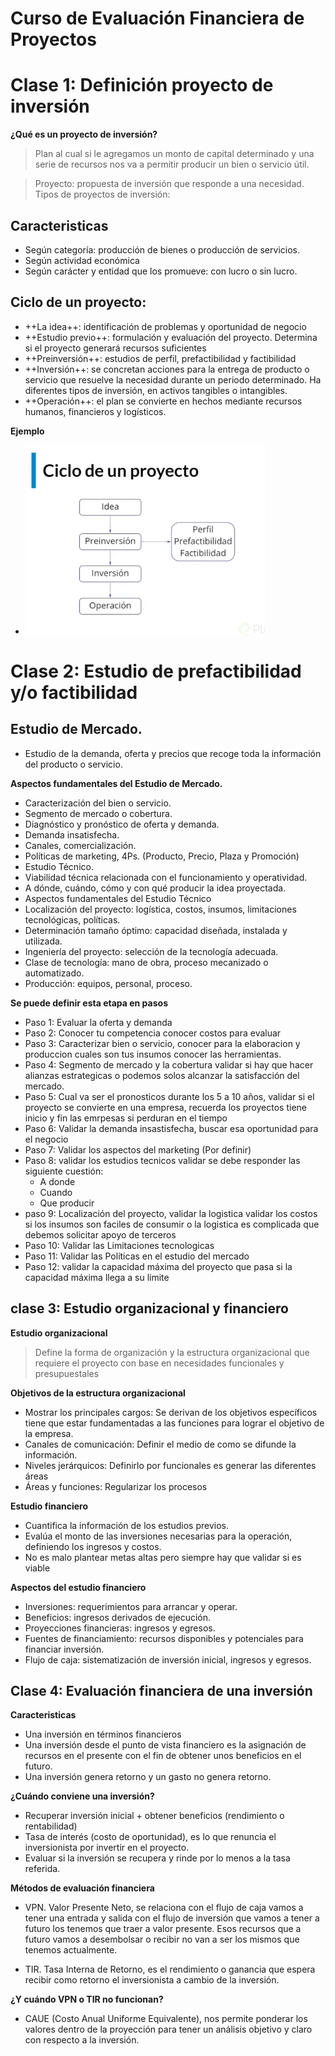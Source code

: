 # Curso de Evaluación Financiera de Proyectos

# Clase 1: Definición proyecto de inversión

**¿Qué es un proyecto de inversión?** 
> Plan al cual si le agregamos un monto de capital determinado y una serie de recursos nos va a permitir producir un bien o servicio útil. 

>Proyecto: propuesta de inversión que responde a una necesidad. Tipos de proyectos de inversión:

## Caracteristicas
- Según categoría: producción de bienes o producción de servicios.
- Según actividad económica
- Según carácter y entidad que los promueve: con lucro o sin lucro. 

## Ciclo de un proyecto:
- ++La idea++: identificación de problemas y oportunidad de negocio
- ++Estudio previo++: formulación y evaluación del proyecto. Determina si el proyecto generará recursos suficientes
- ++Preinversión++: estudios de perfil, prefactibilidad y factibilidad
- ++Inversión++: se concretan acciones para la entrega de producto o servicio que resuelve la necesidad durante un periodo determinado. Ha diferentes tipos de inversión, en activos tangibles o intangibles.
- ++Operación++: el plan se convierte en hechos mediante recursos humanos, financieros y logísticos.

**Ejemplo**
- ![Ejemplo](../38_CursoEvaluacionFinancieraProyectos/info/Screenshot_1.png)

# Clase 2: Estudio de prefactibilidad y/o factibilidad

## Estudio de Mercado.
- Estudio de la demanda, oferta y precios que recoge toda la información del producto o servicio.

**Aspectos fundamentales del Estudio de Mercado.**
- Caracterización del bien o servicio.
- Segmento de mercado o cobertura.
- Diagnóstico y pronóstico de oferta y demanda.
- Demanda insatisfecha.
- Canales, comercialización.
- Políticas de marketing, 4Ps. (Producto, Precio, Plaza y Promoción)
- Estudio Técnico.
- Viabilidad técnica relacionada con el funcionamiento y operatividad.
- A dónde, cuándo, cómo y con qué producir la idea proyectada.
- Aspectos fundamentales del Estudio Técnico
- Localización del proyecto: logística, costos, insumos, limitaciones tecnológicas, políticas.
- Determinación tamaño óptimo: capacidad diseñada, instalada y utilizada.
- Ingeniería del proyecto: selección de la tecnología adecuada.
- Clase de tecnología: mano de obra, proceso mecanizado o automatizado.
- Producción: equipos, personal, proceso.


**Se puede definir esta etapa en pasos**
- Paso 1: Evaluar la oferta y demanda
- Paso 2: Conocer tu competencia conocer costos para evaluar 
- Paso 3: Caracterizar bien o servicio, conocer para la elaboracion y produccion cuales son tus insumos conocer las herramientas. 
- Paso 4: Segmento de mercado y la cobertura validar si hay que hacer alianzas estrategicas o podemos solos alcanzar la satisfacción del mercado.
- Paso 5: Cual va ser el pronosticos durante los 5 a 10 años, validar si el proyecto se convierte en una empresa, recuerda los proyectos tiene inicio y fin las emrpesas si perduran en el tiempo  
- Paso 6: Validar la demanda insastisfecha, buscar esa oportunidad para el negocio 
- Paso 7: Validar los aspectos del marketing (Por definir)
- Paso 8: validar los estudios tecnicos validar se debe responder las siguiente cuestión: 
    - A donde 
    - Cuando 
    - Que producir 
- paso 9: Localización del proyecto, validar la logistica validar los costos si los insumos son faciles de consumir o la logistica es complicada que debemos solicitar apoyo de terceros 
- Paso 10: Validar las Limitaciones tecnologicas 
- Paso 11: Validar las Políticas en el estudio del mercado 
- Paso 12: validar la capacidad máxima del proyecto que pasa si la capacidad máxima llega a su limite 

## clase 3: Estudio organizacional y financiero

**Estudio organizacional**

> Define la forma de organización y la estructura organizacional que requiere el proyecto con base en necesidades funcionales y presupuestales

**Objetivos de la estructura organizacional**

- Mostrar los principales cargos: Se derivan de los objetivos específicos tiene que estar fundamentadas a las funciones para lograr el objetivo de la empresa. 
- Canales de comunicación: Definir el medio de como se difunde la información. 
- Niveles jerárquicos: Definirlo por funcionales es generar las diferentes áreas
- Áreas y funciones: Regularizar los procesos 

**Estudio financiero**

- Cuantifica la información de los estudios previos.
- Evalúa el monto de las inversiones necesarias para la operación, definiendo los ingresos y costos.
- No es malo plantear metas altas pero siempre hay que validar si es viable 

**Aspectos del estudio financiero**

- Inversiones: requerimientos para arrancar y operar.
- Beneficios: ingresos derivados de ejecución.
- Proyecciones financieras: ingresos y egresos.
- Fuentes de financiamiento: recursos disponibles y potenciales para financiar inversión.
- Flujo de caja: sistematización de inversión inicial, ingresos y egresos.

## Clase 4: Evaluación financiera de una inversión

**Caracteristicas**
- Una inversión en términos financieros
- Una inversión desde el punto de vista financiero es la asignación de recursos en el presente con el fin de obtener unos beneficios en el futuro.
- Una inversión genera retorno y un gasto no genera retorno.

**¿Cuándo conviene una inversión?**
- Recuperar inversión inicial + obtener beneficios (rendimiento o rentabilidad)
- Tasa de interés (costo de oportunidad), es lo que renuncia el inversionista por invertir en el proyecto.
- Evaluar si la inversión se recupera y rinde por lo menos a la tasa referida.

**Métodos de evaluación financiera**
- VPN. Valor Presente Neto, se relaciona con el flujo de caja vamos a tener una entrada y salida con el flujo de inversión que vamos a tener a futuro los tenemos que traer a valor presente. Esos recursos que a futuro vamos a desembolsar o recibir no van a ser los mismos que tenemos actualmente.

- TIR. Tasa Interna de Retorno, es el rendimiento o ganancia que espera recibir como retorno el inversionista a cambio de la inversión.

**¿Y cuándo VPN o TIR no funcionan?**
- CAUE (Costo Anual Uniforme Equivalente), nos permite ponderar los valores dentro de la proyección para tener un análisis objetivo y claro con respecto a la inversión.

